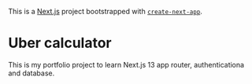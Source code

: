 This is a [Next.js](https://nextjs.org/) project bootstrapped with [`create-next-app`](https://github.com/vercel/next.js/tree/canary/packages/create-next-app).

# Uber calculator

This is my portfolio project to learn Next.js 13 app router, authenticationa and database.
